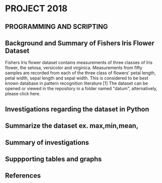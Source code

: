 # PROJECT 2018
## PROGRAMMING AND SCRIPTING
## Background and Summary of Fishers Iris Flower Dataset
Fishers Iris flower dataset contains measurements of three classes of Iris flower, the setosa, versicolor and virginica. Measurements from fifty samples are recorded from each of the three class of flowers' petal length, petal width, sepal length and sepal width. This is considered to be best known database in pattern recognition literature [1] The dataset can be opened or viewed in the repository in a folder named "datum", alternatively, please click here.  
## Investigations regarding the dataset in Python
## Summarize the dataset ex. max,min,mean, 
## Summary of investigations
## Suppporting tables and graphs
## References

